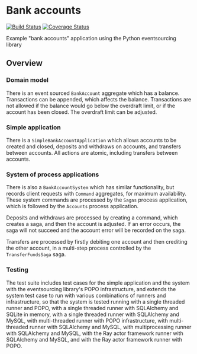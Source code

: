 # Bank accounts

[![Build Status](https://travis-ci.org/johnbywater/es-example-bank-accounts.svg?branch=master)](https://travis-ci.org/johnbywater/es-example-bank-accounts)
[![Coverage Status](https://coveralls.io/repos/github/johnbywater/es-example-bank-accounts/badge.svg?branch=master#)](https://coveralls.io/github/johnbywater/es-example-bank-accounts)

Example "bank accounts" application using the Python eventsourcing library

## Overview

### Domain model

There is an event sourced ``BankAccount`` aggregate which has a balance. Transactions can be appended, which affects the balance. Transactions are not allowed if the balance would go below the overdraft limit, or if the account has been closed. The overdraft limit can be adjusted.

### Simple application

There is a ``SimpleBankAccountApplication`` which allows accounts to be created and closed, deposits and withdraws on accounts, and transfers between accounts. All actions are atomic, including transfers between accounts.

### System of process applications

There is also a ``BankAccountSystem`` which has similar functionality, but records client requests with ``Command`` aggregates, for maximum availability. These system commands are processed by the ``Sagas`` process application, which is followed by the ``Accounts`` process application.

Deposits and withdraws are processed by creating a command, which creates a saga, and then the account is adjusted. If an error occurs, the saga will not succeed and the account error will be recorded on the saga.

Transfers are processed by firstly debiting one account and then crediting the other account, in a multi-step process controlled by the ``TransferFundsSaga`` saga.

### Testing

The test suite includes test cases for the simple application and the system
with the eventsourcing library's POPO infrastructure, and extends the
system test case to run with various combinations of runners and infrastructure,
so that the system is tested running with a single threaded runner and POPO, with
a single threaded runner with SQLAlchemy and SQLite in memory, with a single threaded
runner with SQLAlchemy and MySQL, with multi-threaded runner with POPO infrastructure,
with multi-threaded runner with SQLAlchemy and MySQL, with multiprocessing runner
with SQLAlchemy and MySQL, with the Ray actor framework runner with SQLAlchemy and
MySQL, and with the Ray actor framework runner with POPO.
